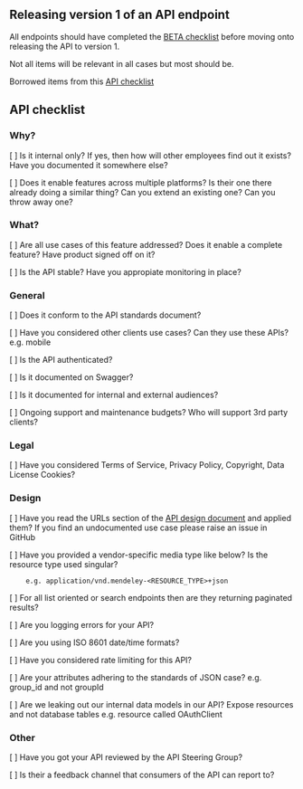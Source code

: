 Releasing version 1 of an API endpoint 
------------------------------------

All endpoints should have completed the [BETA checklist](https://github.com/Mendeley/api-design-documentation/blob/master/checklists/beta_checklist.md) before moving onto releasing the API to version 1.  

Not all items will be relevant in all cases but most should be.  

Borrowed items from this [API checklist](https://mathieu.fenniak.net/the-api-checklist/)


## API checklist 

### Why? 

[ ] Is it internal only? If yes, then how will other employees find out it exists? Have you documented it somewhere else? 

[ ] Does it enable features across multiple platforms? Is their one there already doing a similar thing? Can you extend an existing one? Can you throw away one?  

### What?  

[ ]  Are all use cases of this feature addressed? Does it enable a complete feature? Have product signed off on it? 

[ ] Is the API stable? Have you appropiate monitoring in place? 


### General
[ ] Does it conform to the API standards document? 

[ ] Have you considered other clients use cases? Can they use these APIs? e.g. mobile

[ ] Is the API authenticated?

[ ] Is it documented on Swagger? 

[ ] Is it documented for internal and external audiences? 

[ ] Ongoing support and maintenance budgets? Who will support 3rd party clients?

### Legal 
[ ] Have you considered Terms of Service, Privacy Policy, Copyright, Data License Cookies?    

### Design 

[ ] Have you read the URLs section of the [API design document](https://github.com/Mendeley/api-design-documentation#urls) and applied them? If you find an undocumented use case please raise an issue in GitHub  

[ ] Have you provided a vendor-specific media type like below? Is the resource type used singular? 
		
		e.g. application/vnd.mendeley-<RESOURCE_TYPE>+json

[ ] For all list oriented or search endpoints then are they returning paginated results? 

[ ] Are you logging errors for your API? 

[ ] Are you using ISO 8601 date/time formats? 

[ ] Have you considered rate limiting for this API? 

[ ] Are your attributes adhering to the standards of JSON case? e.g. group_id and not groupId 

[ ] Are we leaking out our internal data models in our API? Expose resources and not database tables e.g. resource called OAuthClient 


### Other 

[ ] Have you got your API reviewed by the API Steering Group? 

[ ] Is their a feedback channel that consumers of the API can report to?  




 